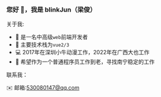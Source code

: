 ### 您好 👋，我是 blinkJun（梁俊）

关于我:

- 🔭 是一名中高级`web`前端开发者
- 🌱 主要技术栈为`vue2/3`
- 💻 2017年在深圳小牛动漫工作，2022年在广西大也工作
- 👀 希望作为一个普通程序员工作到老，寻找南宁稳定的工作

联系我：

✉️ 邮箱:530080147@qq.com 
